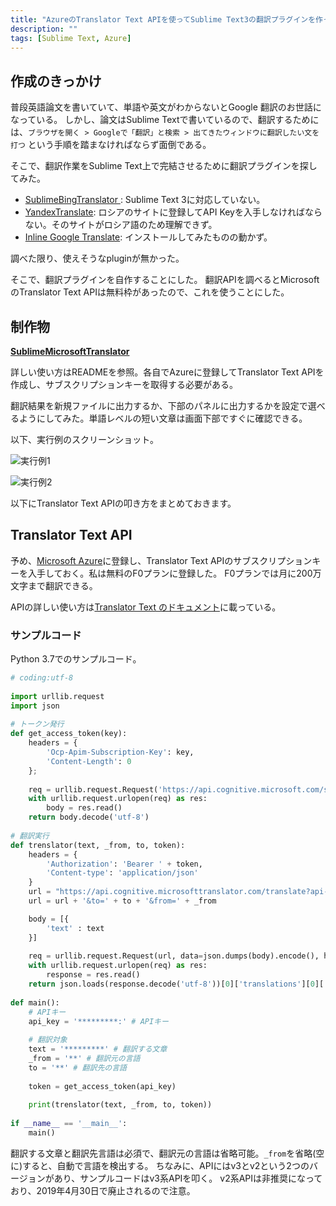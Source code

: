 ```yaml
---
title: "AzureのTranslator Text APIを使ってSublime Text3の翻訳プラグインを作った"
description: ""
tags: [Sublime Text, Azure]
---
```


## 作成のきっかけ

普段英語論文を書いていて、単語や英文がわからないとGoogle 翻訳のお世話になっている。
しかし、論文はSublime Textで書いているので、翻訳するためには、`ブラウザを開く > Googleで「翻訳」と検索 > 出てきたウィンドウに翻訳したい文を打つ` という手順を踏まなければならず面倒である。

そこで、翻訳作業をSublime Text上で完結させるために翻訳プラグインを探してみた。

+ [SublimeBingTranslator
](https://packagecontrol.io/packages/Bing%20Translator): Sublime Text 3に対応していない。
+ [Yandex​Translate](https://packagecontrol.io/packages/YandexTranslate): ロシアのサイトに登録してAPI Keyを入手しなければならない。そのサイトがロシア語のため理解できず。
+ [Inline Google Translate](https://packagecontrol.io/packages/Inline%20Google%20Translate): インストールしてみたものの動かず。

調べた限り、使えそうなpluginが無かった。

そこで、翻訳プラグインを自作することにした。
翻訳APIを調べるとMicrosoftのTranslator Text APIは無料枠があったので、これを使うことにした。

## 制作物

**[SublimeMicrosoftTranslator](https://github.com/kaminomisosiru/SublimeMicrosoftTranslator)**

詳しい使い方はREADMEを参照。各自でAzureに登録してTranslator Text APIを作成し、サブスクリプションキーを取得する必要がある。

翻訳結果を新規ファイルに出力するか、下部のパネルに出力するかを設定で選べるようにしてみた。単語レベルの短い文章は画面下部ですぐに確認できる。

以下、実行例のスクリーンショット。

![実行例1]({{site.baseurl}}/assets/img/SublimeMicrosoftTranslator/usage-1.gif)

![実行例2]({{site.baseurl}}/assets/img/SublimeMicrosoftTranslator/usage-2.gif)

以下にTranslator Text APIの叩き方をまとめておきます。

## Translator Text API

予め、[Microsoft Azure](https://azure.microsoft.com/)に登録し、Translator Text APIのサブスクリプションキーを入手しておく。私は無料のF0プランに登録した。
F0プランでは月に200万文字まで翻訳できる。

APIの詳しい使い方は[Translator Text のドキュメント](https://docs.microsoft.com/ja-jp/azure/cognitive-services/translator/)に載っている。

### サンプルコード

Python 3.7でのサンプルコード。

```python
# coding:utf-8
 
import urllib.request
import json
 
# トークン発行
def get_access_token(key):
    headers = {
        'Ocp-Apim-Subscription-Key': key,
        'Content-Length': 0
    };
 
    req = urllib.request.Request('https://api.cognitive.microsoft.com/sts/v1.0/issueToken', headers=headers, method='POST')
    with urllib.request.urlopen(req) as res:
        body = res.read()
    return body.decode('utf-8')
 
# 翻訳実行
def trenslator(text, _from, to, token):
    headers = {
        'Authorization': 'Bearer ' + token,
        'Content-type': 'application/json'
    }
    url = "https://api.cognitive.microsofttranslator.com/translate?api-version=3.0"
    url = url + '&to=' + to + '&from=' + _from

    body = [{
        'text' : text
    }]
     
    req = urllib.request.Request(url, data=json.dumps(body).encode(), headers=headers, method='POST')
    with urllib.request.urlopen(req) as res:
        response = res.read()
    return json.loads(response.decode('utf-8'))[0]['translations'][0]['text']
 
def main():
    # APIキー
    api_key = '*********:' # APIキー
 
    # 翻訳対象
    text = '*********' # 翻訳する文章
    _from = '**' # 翻訳元の言語
    to = '**' # 翻訳先の言語
 
    token = get_access_token(api_key)
 
    print(trenslator(text, _from, to, token))
 
if __name__ == '__main__':
    main()
```

翻訳する文章と翻訳先言語は必須で、翻訳元の言語は省略可能。`_from`を省略(空に)すると、自動で言語を検出する。
ちなみに、APIにはv3とv2という2つのバージョンがあり、サンプルコードはv3系APIを叩く。
v2系APIは非推奨になっており、2019年4月30日で廃止されるので注意。
